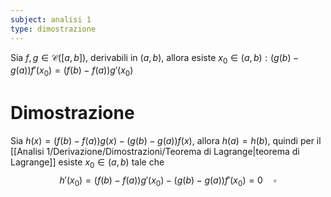 ```yaml
---
subject: analisi 1
type: dimostrazione
---
```

Sia $f,g\in\mathcal{C}([a,b])$, derivabili in $(a,b)$, allora esiste $x_0\in(a,b):(g(b)-g(a))f'(x_0)=(f(b)-f(a))g'(x_0)$
# Dimostrazione
Sia $h(x)=(f(b)-f(a))g(x)-(g(b)-g(a))f(x)$, allora $h(a)=h(b)$, quindi per il [[Analisi 1/Derivazione/Dimostrazioni/Teorema di Lagrange|teorema di Lagrange]] esiste $x_0\in(a,b)$ tale che
$$
h'(x_0)=(f(b)-f(a))g'(x_0)-(g(b)-g(a))f'(x_0)=0\quad\square
$$